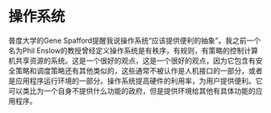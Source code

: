 # 操作系统

普度大学的Gene Spafford提醒我说操作系统“应该提供便利的抽象”。我之前一个名为Phil Enslow的教授曾经定义操作系统是有秩序，有规则，有策略的控制计算机共享资源的系统。这是一个很好的观点，这是一个很好的观点，因为它包含有安全策略和调度策略还有其他类似的，这些通常不被认作是人机接口的一部分，或者是应用程序运行环境的一部分。操作系统提高硬件的利用率，为用户提供便利。它可以类比为一个自身不提供什么功能的政府，但是提供环境给其他有具体功能的应用程序。
